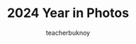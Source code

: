 ---
title: "2024 Year in Photos"
description: "A look back on the past year—in photos!"
category: [Life, Year-End Special]
theme:
  scheme: light
  color: '#D3C3B3'
  color-hsl: '30 27% 76%'
  noMask: true
  style:
    image:
      '--img-object-fit': contain
      '--img-object-position': left bottom
      '--post-image': linear-gradient(var(--theme-color), var(--theme-color))
cover:
  folder: 2024-year-in-photos
  filename: cover.png
  header: header.png
  sizes: [1000, 1280, 1920]
  formats: ['png', 'webp', 'avif']
author: "teacherbuknoy"
language: "en"
seo:
  twitter:
    url: "https://ik.imagekit.io/8jjzxcl9p/tr:w-947/tr:w-800/posts/2024-year-in-photos/twitter.png"
    is_prefixed: false
  og:
    url: "https://ik.imagekit.io/8jjzxcl9p/tr:w-947/tr:w-1200/posts/2024-year-in-photos/og.png"
    is_prefixed: false
layout: gallery-nxt.njk
settings:
  parent: posts
  folder: 2024-year-in-photos
  fixedColumns: true
parts:
  - statement: |
      It's that time of the year. We're at the final parts of the last month of the year. Some people are already on their vacations. People who, for some reason, still work (like me) are now just clocking in to drag their cursors over some blank Excel to pretend they're productive. And it's the time for my very own [year-end special](/writing/categories/year-end-special/) post like I have done the past years.

      We're doing things a little differently this year. In the previous years, I have written a top 10 or whatever of memorable events of the year. This time, we are going to look through each month through photos I have taken. I figured that since I look through my photos for the year to remember things that happened and pinpoint their exact date, I might as well just put them into photos.
    images:
      - filename: teacherbuknoy-december-2024.jpg
        width: 1080
        height: 1080
  - statement: |
      <b class="uppercase fg-primary-700">January.</b> My birthday this year was special. It’s been a while since I’ve allowed myself to celebrate birthdays. But this year’s was the first time I did it with my friends. It was a lot of firsts: the first birthday cake in a long time, the first party of sorts, the first birthday surprise (my friends surprised me), and a lot more.

      After a simple dinner, my friend Jordy brought me to O-Bar to see the acclaimed drag queen Bernie, who also happened to be celebrating her birthday that day. This was a fun day. Truly remarkable.

      <iframe style="border-radius:12px" src="https://open.spotify.com/embed/track/5dtd0FygqJ23E3dUMrT2DW?utm_source=generator&theme=0" width="100%" height="152" frameBorder="0" allowfullscreen="" allow="autoplay; clipboard-write; encrypted-media; fullscreen; picture-in-picture" loading="lazy"></iframe>
    images:
      - filename: january.jpg
        width: 1080
        height: 1080
        style:
          '--row-span': 1
        alt: Me in a restroom mirror selfie, wearing a black turtleneck and leather coat, with my hair tied back and a chain necklace.
        credits: A mirror selfie I took in the restroom of a restaurant we were in. <time datetime="2024-01-13">January 13, 2024.</time>
      - filename: january-1.jpg
        width: 1080
        height: 1080
        alt: Me holding a birthday cake decorated with chocolate syrup and mango slices.
        credits: Me and the birthday cake my friends bought for me.
        style:
          '--col-span': span 2
          '--row-span': 1
      - filename: january-2.jpg
        width: 1080
        height: 1080
        alt: Me laying down on the floor after an entire night of partying.
        credits: <q>Hala, ano’ng nangyari sa birthday boy?</q>
        style:
          '--col-span': span 2
          '--row-span': 2
      - embed: https://iframe.mediadelivery.net/embed/334434/1bcf9c4d-698e-4904-92e0-3f43c20d2ea5?autoplay=false&loop=false&muted=false&preload=true&responsive=true
        width: 1920
        height: 1080
        style:
          '--col-span': span 2
          '--row-span': 1
      - filename: january-3.jpg
        width: 3024
        height: 4032
        alt: Me and Bernie.
        credits: I didn't know I had the same birthday as Bernie. She slayed her birthday production. At the back, we see Maxie. This is before Drag Race Philippines Season 3 aired.
        style:
          '--row-span': 1
      - embed: https://iframe.mediadelivery.net/embed/334434/08d4810f-1017-4f0e-950b-ca6765234c15?autoplay=false&loop=false&muted=false&preload=true&responsive=true
        width: 1920
        height: 1080
        style:
          '--row-span': 1
      - filename: january-4.jpg
        width: 1080
        height: 1080
        credits: Me (center), my friends Jordy (right), and Q (left) in O-Bar while we wait for the next part of Bernie's birthday production.
        style:
          '--row-span': 1
  - statement: |
      <b class="uppercase fg-primary-700">February.</b> This was the first time I went to watch Drag Cartel, and it was sincerely life-changing. Seeing Felicia Ding perform her piece (a commentary on Duterte’s drug war) raised a lot of goosebumps.

      I also loved this outfit I was wearing. I got called gay slurs on my way home, and it was a point when I realized that living queerly and true meant that I can only choose between happiness and safety—never both. I chose the former.

      <iframe style="border-radius:12px" src="https://open.spotify.com/embed/track/5GLjjwjiMBoDIn0Dx0uDos?utm_source=generator" width="100%" height="152" frameBorder="0" allowfullscreen="" allow="autoplay; clipboard-write; encrypted-media; fullscreen; picture-in-picture" loading="lazy"></iframe>
    images:
      - filename: february.jpg
        width: 1080
        height: 1080
        style:
          '--row-span': 1
        alt: I'm at a club, rocking a black lace top and corset, with vibrant lights and people around me.
        caption: 'Nectar Night Club, Bonifacio Global City. Drag Cartel: All Stars 5. <time datetime="2024-02-15">February 15, 2024.</time>'
      - filename: february-2.jpg
        width: 1080
        height: 1080
        style:
          '--row-span': 1
        alt: I'm at a club with a drag queen.
        caption: 'Me and Drag Cartel: All Stars 5 contestant Miss Chop Sleek. She kissed me in the lips after this picture, and I lost my mind for a whole week.'
      - filename: february-1.jpg
        width: 1080
        height: 1080
        style:
          '--row-span': 1
          '--col-span': span 3
        alt: Four people sitting around a table.
        caption: 'Me (rightmost) and some of my closest and most dearest friends: Isa (left), Ces (center), and Popskie (to my left). We went on a simple dinner. <time datetime="2024-02-02">February 2, 2024.</time>'
      - filename: february-3.jpg
        width: 1080
        height: 1080
        style:
          '--row-span': 1
        alt: Me laying down, the light casts a shadow on my chest, accentuating its shape.
        caption: Boobies.
      - filename: february-4.jpg
        width: 1080
        height: 1080
        style:
          '--row-span': 1
        alt: Three people in a night club.
        caption: Me and my friends Jordy (center) and Cess (left) in Nectar Nightclub.
      - filename: february-5.jpg
        width: 1080
        height: 1080
        style:
          '--row-span': 1
        alt: Jordy carrying me while I'm panicking.
        caption: Girl. Wtf is this? 🤣
  - statement: |
      <b class="uppercase fg-primary-700">March.</b> This was the first drag roast event in the Philippines, I think. It was produced by the incomparable Eva Le Queen. It was amazing. It was also kind of a mirror for my moral sensitivities and what I deem “cancellable” (which was a lot of the stuff in the program). When I realized what was happening with my thinking patterns here, I had to actively tell myself to enjoy the awful insults thrown by these amazing drag queens against each other. It was fun.

      Also, I got complimented by M1ss Jade So’s handler. They told me she would like the springy butterfly clips I had on my head. My hair was growing really long here. I would have it cut soon afterwards.

      <iframe style="border-radius:12px" src="https://open.spotify.com/embed/track/0UhRTrFvD3FTvuH9gf0FzE?utm_source=generator" width="100%" height="152" frameBorder="0" allowfullscreen="" allow="autoplay; clipboard-write; encrypted-media; fullscreen; picture-in-picture" loading="lazy"></iframe>
    images:
      - embed: https://iframe.mediadelivery.net/embed/334434/e8c70f3a-2470-4702-bd84-e4892741dea8?autoplay=false&loop=false&muted=false&preload=true&responsive=true
        width: 1080
        height: 1920
        style:
          '--row-span': 2
      - filename: march-2.jpg
        width: 1080
        height: 1920
        alt: A landscape filled with concrete buildings and metal roofs. From the distance, a landscape of green mountains can be seen shrouded by clouds and urban smog.
        caption: The view from LRT-2 Santolan Station. I went to do an ocular visit of an apartment for rent that I eventually moved into. <time datetime="2024-03-23">March 23, 2024.</time>
        style:
          height: 520px;
          '--row-span': 1
  - statement: |
      <b class="uppercase fg-primary-700">April.</b> It has been a long-time dream of mine to have my own place, and I have achieved it this year. This one isn’t an outfit, but rather the first picture I took on my first night in my new place. It was still empty and things were all over the place, but for the first time I had something that was truly mine and I didn’t have to share. For a breadwinner like me, it is such a huge thing to be given a space to be selfish and not have to share things with people.

      My first month was just giddy. The second month was melancholic; I realized how lonely an empty house felt. The third month onwards was just peace and calm as I looked forward to the next appliance and furniture I’m getting. The apartment feels more like a home now eight months later.

      <iframe style="border-radius:12px" src="https://open.spotify.com/embed/track/2L9N0zZnd37dwF0clgxMGI?utm_source=generator" width="100%" height="152" frameBorder="0" allowfullscreen="" allow="autoplay; clipboard-write; encrypted-media; fullscreen; picture-in-picture" loading="lazy"></iframe>
    images:
      - filename: april.jpg
        width: 1080
        height: 1920
        alt: A room that feels empty. A measly tripod with a light fixture lights the entire room. There are boxes. The windows are covered by curtains.
        style:
          '--row-span': 1
      - filename: april-1.jpg
        width: 1080
        height: 1920
        style:
          '--row-span': 1
      - filename: april-2.jpg
        width: 1080
        height: 1920
        style:
          '--row-span': 1
  - statement: |
      <b class="uppercase fg-primary-700">May.</b> Nothing of note happened in May. I was busy with work and couldn't get out much. Here are some cute selfies I took.

      <iframe style="border-radius:12px" src="https://open.spotify.com/embed/track/4nyF5lmSziBAt7ESAUjpbx?utm_source=generator" width="100%" height="152" frameBorder="0" allowfullscreen="" allow="autoplay; clipboard-write; encrypted-media; fullscreen; picture-in-picture" loading="lazy"></iframe>
    images:
      - filename: may-3.jpg
        width: 1080
        height: 1080
        alt: Me taking a mirror selfie, making a playful duck face while wearing a black shirt and a pearl necklace.
        style:
          '--row-span': 1
      - filename: may-4.jpg
        width: 1080
        height: 1080
        alt: Me smiling timidly while taking a mirror selfie, wearing a black shirt and a pearl necklace.
        style:
          '--row-span': 1
      - filename: may-1.jpg
        width: 1080
        height: 1920
        alt: Me in a black tank top, seated under moody, low lighting, with a blue neon glow in the background.
        style:
          '--row-span': 2
      - filename: may-2.jpg
        width: 1080
        height: 1080
        alt: Me smiling timidly while taking a mirror selfie, wearing a black shirt and a pearl necklace.
        style:
          '--row-span': 2
      - filename: may-5.jpg
        width: 1080
        height: 1080
        alt: Me smiling timidly while taking a mirror selfie, wearing a black shirt and a pearl necklace.
        style:
          '--row-span': 1
      - filename: may-6.jpg
        width: 1080
        height: 1080
        alt: Me smiling timidly while taking a mirror selfie, wearing a black shirt and a pearl necklace.
        style:
          '--row-span': 1
  - statement: |
      <b class="uppercase fg-primary-700">June.</b> I had wanted to come to Baguio for the longest time. It was one of the places I had always wanted to visit. I even planned going there with some of the people that are now only in my past. Aside from the traffic as we went there on a long weekend with my friends, Baguio did not disappoint. I immediately missed it as soon as I got back home. 

      At this point, I am starting to explore different forms of spirituality, and I’d been interested in the metaphysical, astrology, and folk spirituality. We went to a Tarot reader and I received an enlightenment, a sort of path forward. It was like a calling of sorts that Baguio just bestowed upon me. And I am still on that path today.

      <iframe style="border-radius:12px" src="https://open.spotify.com/embed/track/2qNfFigDByhwH0moF1yBlf?utm_source=generator" width="100%" height="152" frameBorder="0" allowfullscreen="" allow="autoplay; clipboard-write; encrypted-media; fullscreen; picture-in-picture" loading="lazy"></iframe>

      You all know how the gay men just have to show up and show out on the most important month of the year for the queers. It’s been a tradition for me to go on a photoshoot for Pride Month, and this year’s theme was about facing the shame that comes with years of being trapped inside the closet. Or in my case, a form of learned helplessness and a made-up fear of not being accepted. Everyone relevant to my life’s story had no qualms with me being gay. Only me.

      And now that I am out and proud, there’s no more reason not to be as gay as I can be. This shoot involved feminine outfits, a tube, and a gown. I would soon go and practice drag makeup after this shoot, of course as part of facing the queer shame head on.
    symmetric: true
    fixedColumns: true
    images:
      - filename: june-1.webp
        width: 1080
        height: 1080
        alt: Me standing confidently outdoors on a sunny day, wearing a black lace top with gold buttons, a matching cap, black pants, and sneakers. There's lush greenery and a rural street in the background.
        caption: Baguio. <time datetime="2024-06-18">June 18, 2024</time>
        style:
          '--row-span': 1
      - filename: june-2.jpg
        width: 1080
        height: 1080
        alt: I’m wearing a gold tiara adorned with blue gems, paired with a delicate pink frilly outfit. My expression is soft yet regal, with rosy makeup that matches the dreamy, fairytale-like mood of the portrait.
        caption: From my Pride 2024 photoshoot. <time datetime="2024-06-21">June 21, 2024</time>
        style:
          '--row-span': 1
  - statement: |
      <b class="uppercase fg-primary-700">July, August, September.</b> By this time, I had been committed to makeup with the intent of eventually learning how to do drag. These are some of the look tests I did.
      <iframe style="border-radius:12px" src="https://open.spotify.com/embed/track/4ztdjZ2t7BVo5DLIFQBdJh?utm_source=generator" width="100%" height="152" frameBorder="0" allowfullscreen="" allow="autoplay; clipboard-write; encrypted-media; fullscreen; picture-in-picture" loading="lazy"></iframe>
    images:
      - filename: july.jpg
        width: 1080
        height: 1080
        alt: Me posing indoors with vibrant makeup, wearing a purple floral-patterned top and a dangling Eiffel Tower earring. Behind me is a rainbow pride flag and a doorway.
        caption: 'This one’s a test of Rude’s The Spell Book: Passion eye shadow pallette. I liked how pigmented it is with very little fallout even for the darker colors. An amazing set overall, and I would keep using it until months later.'
        style:
          '--row-span': 1
      - filename: august.jpg
        width: 1080
        height: 1080
        alt: Me taking a mirror selfie with dramatic makeup, wearing a black cropped top and a towel wrapped around my head. The dimly lit background adds a moody vibe to the shot.
        caption: |
          In a wig’s stead, I wear a gray towel. I had placed an order for a wig at this point, but it hadn’t arrived yet.
          
          This is actually a revelation to me because this is the first time I truly saw what I would look like as the opposite gender, and I liked what I was seeing. I looked so pretty and gorgeous, I was actually giggling because of it. It’s just that giddy feeling of excitement. This is a healing makeup session.
        style:
          '--row-span': 1
      - filename: september.jpg
        width: 1080
        height: 1080
        alt: A mirror selfie of me wearing a black corset over a white t-shirt, paired with a pearl necklace. Mt dark, wavy wig frames my face, and I hold a phone in one hand, standing in a casual indoor setting.
        caption: Yet another look test. This time, I’m wearing a wig. Predictably, I am yet again pleased with myself here because look at it—I look stunning! I look like a woman, a hot one! You can call me a narcissist but when I saw myself in the mirror, my bisexual bells were ringing; I’d totally date this bitch, I thought.
        style:
          '--row-span': 1
  - statement: |
      <b class="uppercase fg-primary-700">October.</b> Our workplace’s theme for this year’s costume party was animé. I’m gonna be honest, I know virtually nothing about animé. But I came as Arlecchino from Genshin Impact. I know, I know—it’s not an animé per se, but the art style is deliberately reminiscent of that so that’s what I went with.

      I guess the highlight of this are the eyes. I bought a pair of red contact lenses that I didn’t end up wearing because they felt so uncomfortable on my eyeballs. I just overlaid the red cross marks on my irises on Figma and called it a day. I didn’t win, but that’s okay because I really didn’t have a chance this year anyway.

      <iframe style="border-radius:12px" src="https://open.spotify.com/embed/track/2amtS6j1pIwE9haEjmDTyD?utm_source=generator" width="100%" height="152" frameBorder="0" allowfullscreen="" allow="autoplay; clipboard-write; encrypted-media; fullscreen; picture-in-picture" loading="lazy"></iframe>
    images:
      - filename: october-2.png
        width: 1080
        height: 1080
        alt: I'm in my personal interpretation of an Arlecchino cosplay from Genshin Impact, wearing a dramatic two-toned wig and striking red outfit, with my hands posed in front to add a mysterious vibe.
        style:
          '--row-span': 1
      - filename: october-1.png
        width: 1080
        height: 1080
        alt: A close-up of my Arlecchino cosplay from Genshin Impact, highlighting the makeup, jewelry, and dramatic lighting to capture her intense character and fierce gaze.
        style:
          '--row-span': 1
      - filename: october-3.png
        width: 1080
        height: 1080
        alt: Me in my Arlecchino-inspired look. My irises are decorated with red X marks similar to the Genshin Impact characters. My hands are blackened with an apparent corruption, and white sigils mark my fingers to prevent further corruption.
        style:
          '--row-span': 1
  - statement: |
      <b class="uppercase fg-primary-700">November.</b> This is a recreation of Mama Pao’s look on their guesting for Drag Race Thailand. Nothing much to say about this other than it’s badass and that I would totally wear this makeup again. It complemented my face and skin color very well.

      <iframe style="border-radius:12px" src="https://open.spotify.com/embed/track/3fvEn1gfnUPU5dMCOpZKzn?utm_source=generator" width="100%" height="152" frameBorder="0" allowfullscreen="" allow="autoplay; clipboard-write; encrypted-media; fullscreen; picture-in-picture" loading="lazy"></iframe>
    images:
      - filename: november-1.jpg
        width: 1080
        height: 1080
        alt: I'm wearing a heavy black winged eyeliner. The wings are hollowed out by white paint. I'm wearing red-tinted glasses and I'm holding a wafer stick in my mouth like it's a cigarette.
        style:
          '--row-span': 1
      - filename: november-3.jpg
        width: 1080
        height: 1080
        alt: A mirror selfie where I'm wearing a heavy black winged eyeliner.
        style:
          '--row-span': 1
      - filename: november-4.jpg
        width: 1080
        height: 1080
        style:
          '--row-span': 1
  - statement: |
      <b class="uppercase fg-primary-700">Still November.</b> This is my outfit for Wicked Part 1’s showing. I had booked a ticket in advance because—would you believe me?—I had been waiting for this since I was in high school! And the film was “remarkable. Absolutely remarkable.”

      I booked the centermost seat in the theatre, and met a new friend. They sat beside me and we geeked out the entire movie. When the credits rolled, we accidentally held hands after we were just overwhelmed with the greatness that is Cynthia Erivo’s rendition of Defying Gravity. Truly worth the wait.

      <iframe style="border-radius:12px" src="https://open.spotify.com/embed/track/1YeD9xHDe2LCgUjRJebFqF?utm_source=generator" width="100%" height="152" frameBorder="0" allowfullscreen="" allow="autoplay; clipboard-write; encrypted-media; fullscreen; picture-in-picture" loading="lazy"></iframe>
    images:
      - filename: november-5.jpg
        style:
          '--row-span': 1
      - filename: november-6.jpg
        style:
          '--row-span': 1
      - filename: november-7.jpg
        style:
          '--row-span': 1
      - filename: november-8.jpg
        style:
          '--row-span': 1
      - filename: november-9.jpg
        style:
          '--row-span': 1
  - statement: |
      <b class="uppercase fg-primary-700">December.</b> This one's a good finale. I won the best dressed again in our company's thanksgiving party. I know; y'all are tired and I'mma let you rest. This year's the last time, I swear. I talk about the details of this outfit in its [accompanying photoshoot](/gallery/the-lord-of-pentacles/). 

      I also won a microwave oven! That's a first. It was fun.

      <iframe style="border-radius:12px" src="https://open.spotify.com/embed/track/43N04BKFroLgNeRBhQHp9H?utm_source=generator" width="100%" height="152" frameBorder="0" allowfullscreen="" allow="autoplay; clipboard-write; encrypted-media; fullscreen; picture-in-picture" loading="lazy"></iframe>
    symmetrical: true
    images:
      - filename: december-3.jpg
        style:
          '--row-span': 1
          '--col-span': span 4
      - filename: december-1.jpg
        alt: Me with face markings painted in white. I'm also wearing a Boho-styled outfit.
        caption: This is a test paint. The focus is more on just showing the general shapes rather than nailing the details. I just wanted to know if it would go well with the outfit, and I think it does. <time datetime="2024-11-29">November 29, 2024</time>
        style:
          '--col-span': span 2
          '--row-span': 1
      - filename: december-2.jpg
        alt: Me with face markings painted in black. I'm also wearing a Boho-styled outfit.
        caption: Another test paint. Now in black. <time datetime="2024-11-29">November 29, 2024</time>
        style:
          '--col-span': span 2
          '--row-span': 1
  - statement: |
      <b class="uppercase fg-primary-700">Closing thoughts.</b> Looking through these photos, I realize that—<em>damn</em>—2024 really was my year. I experienced so many new things. I couldn't remember any other year in the past where I felt more alive than I felt this year. The only things I cried about are hopecore Tiktoks and the Wicked Part 1 movie. In January, I officially transitioned into a higher position early this year. I got myself a new place that's entirely my own in April. Then I got a lot of things to be thankful for in the entire year.

      I got into Tarot reading recently. I can say 2025 is giving me a lot to look forward to. I look forward to new opportunities. I have also recently opened myself up to dating again, which is brutal (as usual) for queer men like me. But I'm really mostly looking forward to what's coming next year. Cheers to a new year!
---